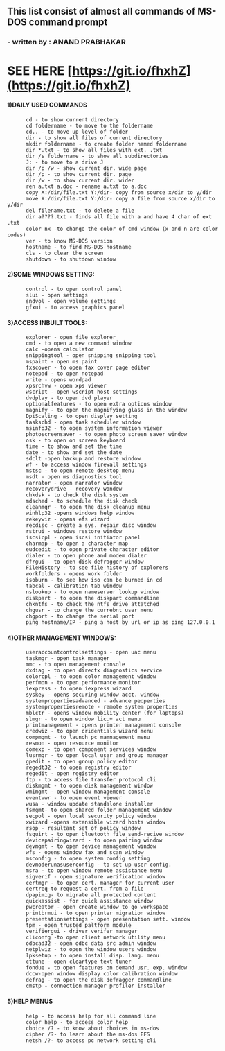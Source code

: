 ##    This list consist of almost all commands of MS-DOS command prompt 
###                          - written by : ANAND PRABHAKAR

# SEE HERE [https://git.io/fhxhZ](https://git.io/fhxhZ)

#### 1)DAILY USED COMMANDS
          cd - to show current directory
          cd foldername - to move to the foldername
          cd.. - to move up level of folder
          dir - to show all files of current directory
          mkdir foldername - to create folder named foldername
          dir *.txt - to show all files with ext. .txt
          dir /s foldername - to show all subdirectories
          J: - to move to a drive J
          dir /p /w - show current dir. wide page
          dir /p - to show current dir. page
          dir /w - to show current dir. wider
          ren a.txt a.doc - rename a.txt to a.doc
          copy X:/dir/file.txt Y:/dir- copy from source x/dir to y/dir
          move X:/dir/file.txt Y:/dir- copy a file from source x/dir to y/dir
          del filename.txt - to delete a file 
          dir a????.txt - finds all file with a and have 4 char of ext .txt
          color nx -to change the color of cmd window (x and n are color codes)
          ver - to know MS-DOS version
          hostname - to find MS-DOS hostname
          cls - to clear the screen
          shutdown - to shutdown window
          
          
#### 2)SOME WINDOWS SETTING:          
          control - to open control panel
          slui - open settings
          sndvol - open volume settings
          gfxui - to access graphics panel
          
          
#### 3)ACCESS INBUILT TOOLS:
          explorer - open file explorer
          cmd - to open a new command window
          calc -opens calculator
          snippingtool - open snipping snipping tool
          mspaint - open ms paint
          fxscover - to open fax cover page editor
          notepad - to open notepad
          write - opens wordpad
          xpsrchvw - open xps viewer
          wscript - open wscript host settings
          dvdplay - to open dvd player
          optionalfeatures - to open extra options window
          magnify - to open the magnifying glass in the window
          DpiScaling - to open display setting
          taskschd - open task scheduler window
          msinfo32 - to open system information viewer
          photoscreensaver - to open photo screen saver window
          osk - to open on screen keyboard
          time - to show and set the time
          date - to show and set the date 
          sdclt -open backup and restore window
          wf - to access window firewall settings
          mstsc - to open remote desktop menu
          msdt - open ms diagnostics tool
          narrator - open narrator window
          recoverydrive - recovery wondow
          chkdsk - to check the disk system
          mdsched - to schedule the disk check
          cleanmgr - to open the disk cleanup menu
          winhlp32 -opens windows help window
          rekeywiz - opens efs wizard
          recdisc - create a sys. repair disc window
          rstrui - windows restore window
          iscsicpl - open iscsi initiator panel  
          charmap - to open a character map
          eudcedit - to open private character editor
          dialer - to open phone and modem dialer
          dfrgui - to open disk defragger window
          FileHistory - to see file history of explorers
          workfolders - opens work folder
          isoburn - to see how iso can be burned in cd
          tabcal - calibration tab window
          nslookup - to open nameserver lookup window
          diskpart - to open the diskpart commandline
          chkntfs - to check the ntfs drive attatched 
          chgusr - to change the currebnt user menu
          chgport - to change the serial port
          ping hostname/IP - ping a host by url or ip as ping 127.0.0.1
          
#### 4)OTHER MANAGEMENT WINDOWS:
          useraccountcontrolsettings - open uac menu
          taskmgr - open task manager
          mmc - to open management console
          dxdiag - to open directx diagnostics service
          colorcpl - to open color management window
          perfmon - to open performance monitor
          iexpress - to open iexpress wizard
          syskey - opens securing window acct. window
          systempropertiesadvanced - advance peoperties
          systempropertiesremote - remote system properties
          mblctr - opens window mobility center (for laptops)
          slmgr - to open window lic.+ act menu
          printmanagement - opens printer management console
          credwiz - to open cridentials wizard menu
          compmgmt - to launch pc mamnagement menu
          resmon - open resource monitor
          comexp - to open component services window
          lusrmgr - to open local user and group manager
          gpedit - to open group policy editor
          regedt32 - to open registry editor
          regedit - open registry editor
          ftp - to access file transfer protocol cli
          diskmgmt - to open disk management window
          wmimgmt - open window management console
          eventvwr - to open event viewer
          wusa - window update standalone installer
          fsmgmt- to open shared folder management window
          secpol - open local security policy window
          xwizard -opens extensible wizard hosts window
          rsop - resultant set of policy window
          fsquirt - to open bluetooth file send-recive window
          devicepairingwizard - to open pairing window
          devmgmt - to open device management window
          wfs - opens window fax and scan window
          msconfig - to open system config setting
          devmoderunasuserconfig - to set up user config.
          msra - to open window remote assistance menu
          sigverif - open signature verification window
          certmgr - to open cert. manager for current user
          certreq-to request a cert. from a file 
          dpapimig- to migrate all protected content
          quickassist - for quick assistance window
          pwcreator - open create window to go workspace
          printbrmui - to open printer migration window
          presentationsettings - open presentation sett. window
          tpm - open trusted paltform module
          verifiergui - driver verifer manager
          cliconfg -to open client network utility menu
          odbcad32 - open odbc data src admin window
          netplwiz - to open the window users window
          lpksetup - to open install disp. lang. menu
          cttune - open cleartype text tuner
          fondue - to open features on demand usr. exp. window
          dccw-open window display color calibration window
          defrag - to open the disk defragger commandline
          cmstp - connection manager profiler installer


#### 5)HELP MENUS
          help - to access help for all command line
          color help - to access color help
          choice /? - to know about choices in ms-dos
          cipher /?- to learn about the ms-dos EFS
          netsh /?- to access pc network setting cli
